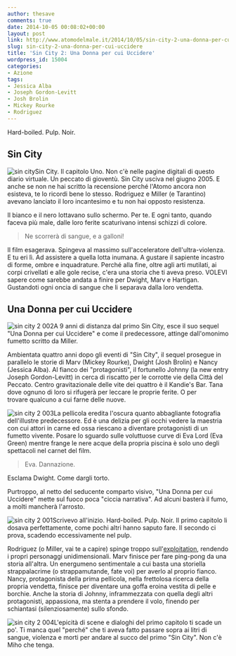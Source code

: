 ```yaml
---
author: thesave
comments: true
date: 2014-10-05 00:08:02+00:00
layout: post
link: http://www.atomodelmale.it/2014/10/05/sin-city-2-una-donna-per-cui-uccidere/
slug: sin-city-2-una-donna-per-cui-uccidere
title: 'Sin City 2: Una Donna per cui Uccidere'
wordpress_id: 15004
categories:
- Azione
tags:
- Jessica Alba
- Joseph Gordon-Levitt
- Josh Brolin
- Mickey Rourke
- Rodriguez
---
```


Hard-boiled. Pulp. Noir.



## Sin City



![sin city](http://www.atomodelmale.it/wp-content/uploads/2014/10/sin-city-105x150.jpg)Sin City. Il capitolo Uno. Non c'è nelle pagine digitali di questo diario virtuale. Un peccato di gioventù. Sin City usciva nel giugno 2005. E anche se non ne hai scritto la recensione perché l'Atomo ancora non esisteva, te lo ricordi bene lo stesso. Rodriguez e Miller (e Tarantino) avevano lanciato il loro incantesimo e tu non hai opposto resistenza.

Il bianco e il nero lottavano sullo schermo. Per te. E ogni tanto, quando faceva più male, dalle loro ferite scaturivano intensi schizzi di colore.



<blockquote>
  Ne scorrerà di sangue, e a galloni!
</blockquote>



Il film esagerava. Spingeva al massimo sull'acceleratore dell'ultra-violenza. E tu eri lì. Ad assistere a quella lotta inumana. A gustare il sapiente incastro di forme, ombre e inquadrature. Perché alla fine, oltre agli arti mutilati, ai corpi crivellati e alle gole recise, c'era una storia che ti aveva preso. VOLEVI sapere come sarebbe andata a finire per Dwight, Marv e Hartigan. Gustandoti ogni oncia di sangue che li separava dalla loro vendetta.




## Una Donna per cui Uccidere



![sin city 2 002](http://www.atomodelmale.it/wp-content/uploads/2014/10/sin-city-2-002-202x300.jpg)A 9 anni di distanza dal primo Sin City, esce il suo sequel "Una Donna per cui Uccidere" e come il predecessore, attinge dall'omonimo fumetto scritto da Miller.

Ambientata quattro anni dopo gli eventi di "Sin City", il sequel prosegue in parallelo le storie di Marv (Mickey Rourke), Dwight (Josh Brolin) e Nancy (Jessica Alba). Al fianco dei "protagonisti", il fortunello Johnny (la new entry Joseph Gordon-Levitt) in cerca di riscatto per le corrotte vie della Città del Peccato. Centro gravitazionale delle vite dei quattro è il Kandie's Bar. Tana dove ognuno di loro si rifugerà per leccare le proprie ferite. O per trovare qualcuno a cui farne delle nuove.

![sin city 2 003](http://www.atomodelmale.it/wp-content/uploads/2014/10/sin-city-2-003-300x200.jpg)La pellicola eredita l'oscura quanto abbagliante fotografia dell'illustre predecessore. Ed è una delizia per gli occhi vedere la maestria con cui attori in carne ed ossa riescano a diventare protagonisti di un fumetto vivente. Posare lo sguardo sulle voluttuose curve di Eva Lord (Eva Green) mentre frange le nere acque della propria piscina è solo uno degli spettacoli nel carnet del film.



<blockquote>
  Eva. Dannazione.
</blockquote>



Esclama Dwight. Come dargli torto.

Purtroppo, al netto del seducente comparto visivo, "Una Donna per cui Uccidere" mette sul fuoco poca "ciccia narrativa". Ad alcuni basterà il fumo, a molti mancherà l'arrosto.

![sin city 2 001](http://www.atomodelmale.it/wp-content/uploads/2014/10/sin-city-2-001-300x164.jpg)Scrivevo all'inizio. Hard-boiled. Pulp. Noir. Il primo capitolo li dosava perfettamente, come pochi altri hanno saputo fare. Il secondo ci prova, scadendo eccessivamente nel pulp.

Rodriguez (o Miller, vai te a capire) spinge troppo sull'[exploitation](http://it.wikipedia.org/wiki/Film_d'exploitation), rendendo i propri personaggi unidimensionali. Marv finisce per fare ping-pong da una storia all'altra. Un energumeno sentimentale a cui basta una storiella strappalacrime (o strappamutande, fate voi) per averlo al proprio fianco. Nancy, protagonista della prima pellicola, nella frettolosa ricerca della propria vendetta, finisce per diventare una goffa eroina vestita di pelle e borchie. Anche la storia di Johnny, inframmezzata con quella degli altri protagonisti, appassiona, ma stenta a prendere il volo, finendo per schiantasi (silenziosamente) sullo sfondo.

![sin city 2 004](http://www.atomodelmale.it/wp-content/uploads/2014/10/sin-city-2-004-150x108.jpg)L'epicità di scene e dialoghi del primo capitolo ti scade un po'. Ti manca quel "perché" che ti aveva fatto passare sopra ai litri di sangue, violenza e morti per andare al succo del primo "Sin City". Non c'è Miho che tenga.
